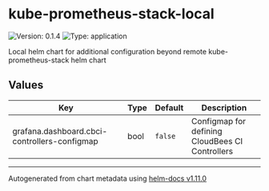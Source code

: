 # kube-prometheus-stack-local

![Version: 0.1.4](https://img.shields.io/badge/Version-0.1.4-informational?style=flat-square) ![Type: application](https://img.shields.io/badge/Type-application-informational?style=flat-square)

Local helm chart for additional configuration beyond remote kube-prometheus-stack helm chart

## Values

| Key | Type | Default | Description |
|-----|------|---------|-------------|
| grafana.dashboard.cbci-controllers-configmap | bool | `false` | Configmap for defining CloudBees CI Controllers |

----------------------------------------------
Autogenerated from chart metadata using [helm-docs v1.11.0](https://github.com/norwoodj/helm-docs/releases/v1.11.0)
